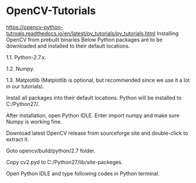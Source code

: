 # OpenCV-Tutorials
https://opencv-python-tutroals.readthedocs.io/en/latest/py_tutorials/py_tutorials.html
Installing OpenCV from prebuilt binaries
Below Python packages are to be downloaded and installed to their default locations.

1.1. Python-2.7.x.

1.2. Numpy.

1.3. Matplotlib (Matplotlib is optional, but recommended since we use it a lot in our tutorials).

Install all packages into their default locations. Python will be installed to C:/Python27/.

After installation, open Python IDLE. Enter import numpy and make sure Numpy is working fine.

Download latest OpenCV release from sourceforge site and double-click to extract it.

Goto opencv/build/python/2.7 folder.

Copy cv2.pyd to C:/Python27/lib/site-packeges.

Open Python IDLE and type following codes in Python terminal.
